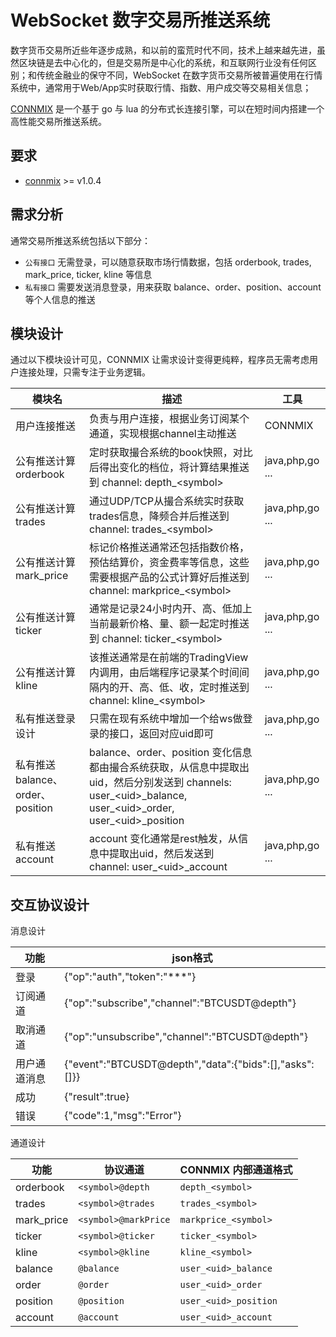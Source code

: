 # WebSocket 数字交易所推送系统

数字货币交易所近些年逐步成熟，和以前的蛮荒时代不同，技术上越来越先进，虽然区块链是去中心化的，但是交易所是中心化的系统，和互联网行业没有任何区别；和传统金融业的保守不同，WebSocket 在数字货币交易所被普遍使用在行情系统中，通常用于Web/App实时获取行情、指数、用户成交等交易相关信息；

[CONNMIX](https://connmix.com/) 是一个基于 go 与 lua 的分布式长连接引擎，可以在短时间内搭建一个高性能交易所推送系统。

## 要求

- [connmix](https://connmix.com/) >= v1.0.4

## 需求分析

通常交易所推送系统包括以下部分：

- `公有接口` 无需登录，可以随意获取市场行情数据，包括 orderbook, trades, mark_price, ticker, kline 等信息
- `私有接口` 需要发送消息登录，用来获取 balance、order、position、account 等个人信息的推送

## 模块设计

通过以下模块设计可见，CONNMIX 让需求设计变得更纯粹，程序员无需考虑用户连接处理，只需专注于业务逻辑。

| 模块名                         | 描述                                                                                                                               | 工具              |
|-----------------------------|----------------------------------------------------------------------------------------------------------------------------------|-----------------|
| 用户连接推送                      | 负责与用户连接，根据业务订阅某个通道，实现根据channel主动推送                                                                                               | CONNMIX         |
| 公有推送计算 orderbook            | 定时获取撮合系统的book快照，对比后得出变化的档位，将计算结果推送到 channel: depth_\<symbol>                                                                     | java,php,go ... |
| 公有推送计算 trades               | 通过UDP/TCP从撮合系统实时获取trades信息，降频合并后推送到 channel: trades_\<symbol>                                                                    | java,php,go ... |
| 公有推送计算 mark_price           | 标记价格推送通常还包括指数价格，预估结算价，资金费率等信息，这些需要根据产品的公式计算好后推送到 channel: markprice_\<symbol>                                                    | java,php,go ... |
| 公有推送计算 ticker               | 通常是记录24小时内开、高、低加上当前最新价格、量、额一起定时推送到 channel: ticker_\<symbol>                                                                     | java,php,go ... |
| 公有推送计算 kline                | 该推送通常是在前端的TradingView内调用，由后端程序记录某个时间间隔内的开、高、低、收，定时推送到 channel: kline_\<symbol>                                                   | java,php,go ... |
| 私有推送登录设计                    | 只需在现有系统中增加一个给ws做登录的接口，返回对应uid即可                                                                                                  | java,php,go ... |
| 私有推送 balance、order、position | balance、order、position 变化信息都由撮合系统获取，从信息中提取出uid，然后分别发送到 channels: user_\<uid>\_balance, user_\<uid>\_order, user_\<uid>\_position | java,php,go ... |
| 私有推送 account                | account 变化通常是rest触发，从信息中提取出uid，然后发送到 channel:  user_\<uid>_account                                                               | java,php,go ... |

## 交互协议设计

消息设计

| 功能     | json格式                                                 |
|--------|--------------------------------------------------------|
| 登录     | {"op":"auth","token":"***"}                            |
| 订阅通道   | {"op":"subscribe","channel":"BTCUSDT@depth"}           |
| 取消通道   | {"op":"unsubscribe","channel":"BTCUSDT@depth"}         |
| 用户通道消息 | {"event":"BTCUSDT@depth","data":{"bids":[],"asks":[]}} | 
| 成功     | {"result":true}                                        | 
| 错误     | {"code":1,"msg":"Error"}                               | 

通道设计

| 功能         | 协议通道                 | CONNMIX 内部通道格式        |
|------------|----------------------|-----------------------|
| orderbook  | `<symbol>@depth`     | `depth_<symbol>`      |
| trades     | `<symbol>@trades`    | `trades_<symbol>`     |
| mark_price | `<symbol>@markPrice` | `markprice_<symbol>`  |
| ticker     | `<symbol>@ticker`    | `ticker_<symbol>`     |
| kline      | `<symbol>@kline`     | `kline_<symbol>`      |
| balance    | `@balance`           | `user_<uid>_balance`  |
| order      | `@order`             | `user_<uid>_order`    |
| position   | `@position`          | `user_<uid>_position` |
| account    | `@account`           | `user_<uid>_account`  |
